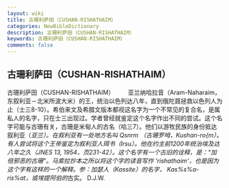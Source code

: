 ```yaml
---
layout: wiki
title: 古珊利萨田（CUSHAN-RISHATHAIM）
categories: NewBibleDictionary
description: 古珊利萨田（CUSHAN-RISHATHAIM）
keywords: 古珊利萨田（CUSHAN-RISHATHAIM）
comments: false
---
```


## 古珊利萨田（CUSHAN-RISHATHAIM）



古珊利萨田（CUSHAN-RISHATHAIM）
　　亚兰纳哈拉音（Aram-Naharaim，东叙利亚－北米所波大米）的王，统治以色列达八年，直到俄陀聂拯救以色列人为止（士三8-10）。希伯来文及希腊文版本都视这名字为一个不常见的复合名，是属私人的名字，只在士三出现过。学者曾经就鉴定这个名字作出不同的尝试。这个名字可能与古珊有关，古珊是米甸人的古名（哈三7）。他们以游牧民族的身份抵达叙利亚（*亚兰）。在叙利亚有一处地方名叫 Qsnrm （古珊罗呣，Kushan-ro{m）。有人尝试将这个王帝鉴定为叙利亚人珥书（Irsu）。他在约主前1200年统治埃及达八年之久（JNES
13, 1954，页231-42）。这个名字有一个古旧的诠释，是：“加倍邪恶的古珊”。马索拉抄本之所以将这个字的读音写作 'rishathaim'，也是因为这个字有这样的一个解释。参：加瑟人（Kassite）的名字， Kas%s%a-ris%at，或埃提阿伯的*古实。
D.J.W.



